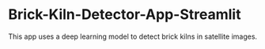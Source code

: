 # Brick-Kiln-Detector-App-Streamlit
This app uses a deep learning model to detect brick kilns in satellite images.
